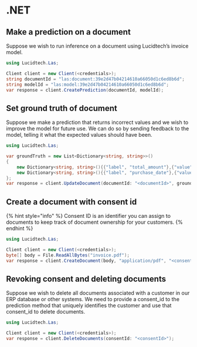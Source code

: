 # .NET

## Make a prediction on a document

Suppose we wish to run inference on a document using Lucidtech’s invoice model.

```cs
using Lucidtech.Las;

Client client = new Client(<credentials>);
string documentId = "las:document:39e2d47b04214610a66050d1c6ed8b6d";
string modelId = "las:model:39e2d47b04214610a66050d1c6ed8b6d";
var response = client.CreatePrediction(documentId, modelId);
```

## Set ground truth of document

Suppose we make a prediction that returns incorrect values and we wish to improve the model for future use. We can do so by sending feedback to the model, telling it what the expected values should have been.

```cs
using Lucidtech.Las;

var groundTruth = new List<Dictionary<string, string>>()
{ 
    new Dictionary<string, string>(){{"label", "total_amount"},{"value", "54.50"}},
    new Dictionary<string, string>(){{"label", "purchase_date"},{"value", "2007-07-30"}}
};
var response = client.UpdateDocument(documentId: "<documentId>", groundTruth: groundTruth);
```

## Create a document with consent id

{% hint style="info" %}
Consent ID is an identifier you can assign to documents to keep track of document ownership for your customers.
{% endhint %}

```cs
using Lucidtech.Las;

Client client = new Client(<credentials>);
byte[] body = File.ReadAllBytes("invoice.pdf");
var response = client.CreateDocument(body, "application/pdf", "<consent id>");
```

## Revoking consent and deleting documents

Suppose we wish to delete all documents associated with a customer in our ERP database or other systems. We need to provide a consent\_id to the prediction method that uniquely identifies the customer and use that consent\_id to delete documents.

```cs
using Lucidtech.Las;

Client client = new Client(<credentials>);
var response = client.DeleteDocuments(consentId: "<consentId>");
```
